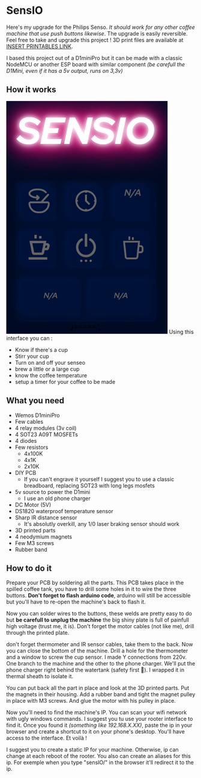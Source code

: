 # SensIO
Here's my upgrade for the Philips Senso. *It should work for any other coffee machine that use push buttons likewise*.
The upgrade is easily reversible. Feel free to take and upgrade this project !
3D print files are available at  [INSERT PRINTABLES LINK](lol%20prout).

I based this project out of a D1miniPro but it can be made with a classic NodeMCU or another ESP board with similar component *(be carefull the D1Mini, even if it has a 5v output, runs on 3,3v)*
## How it works
![UI](sensIO%20UI.png)
Using this interface you can :
 - Know if there's a cup
 - Stirr your cup
 - Turn on and off your senseo
 - brew a little or a large cup
 - know the coffee temperature
 - setup a timer for your coffee to be made

## What you need

 - Wemos D1miniPro
 - Few cables
 - 4 relay modules (3v coil)
 - 4 SOT23 A09T MOSFETs
 - 4 diodes
 - Few resistors
	 - 4x100K
	 - 4x1K
	 - 2x10K
 - DIY PCB
	 - If you can't engrave it yourself I suggest you to use a classic breadboard, replacing SOT23 with long legs mosfets
 - 5v source to power the D1mini
	 - I use an old phone charger
 - DC Motor (5V)
 - DS1820 waterproof temperature sensor
 - Sharp IR distance sensor
	 - It's absolutly overkill, any 1/0 laser braking sensor should work
 - 3D printed parts
 - 4 neodymium magnets
 - Few M3 screws
 - Rubber band
## How to do it
Prepare your PCB by soldering all the parts.
This PCB takes place in the spilled coffee tank, you have to drill some holes in it to wire the three buttons. **Don't forget to flash arduino code**, arduino will still be accessible but you'll have to re-open the machine's back to flash it.

Now you can solder wires to the buttons, these welds are pretty easy to do but **be carefull to unplug the machine** the big shiny plate is full of painfull high voltage (trust me, it is). Don't forget the motor cables (not like me), drill through the printed plate.

don't forget thermometer and IR sensor cables, take them to the back. Now you can close the bottom of the machine. Drill a hole for the thermometer and a window to screw the cup sensor. 
I made Y connections from 220v. One branch to the machine and the other to the phone charger. We'll put the phone charger right behind the watertank (safety first 🥴). I wrapped it in thermal sheath to isolate it.

You can put back all the part in place and look at the 3D printed parts.
Put the magnets in their housing. Add a rubber band and tight the magnet pulley in place with M3 screws. And glue the motor with his pulley in place.

Now you'll need to find the machine's IP. You can scan your wifi network with ugly windows commands. I suggest you tu use your rooter interface to find it.
Once you found it *(something like 192.168.X.XX)*, paste the ip in your browser and create a shortcut to it on your phone's desktop. You'll have access to the interface. Et voilà !

I suggest you to create a static IP for your machine. Otherwise, ip can change at each reboot of the rooter. You also can create an aliases for this ip. For exemple when you type "sensIO/" in the browser it'll redirect it to the ip.

